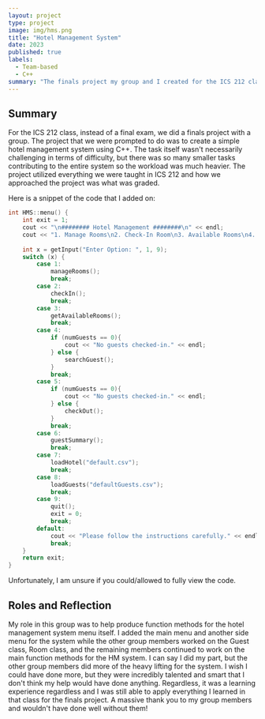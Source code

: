 ```yaml
---
layout: project
type: project
image: img/hms.png
title: "Hotel Management System"
date: 2023
published: true
labels:
  - Team-based
  - C++
summary: "The finals project my group and I created for the ICS 212 class."
---
```

## Summary
For the ICS 212 class, instead of a final exam, we did a finals project with a group. The project that we were prompted to do was to create a simple hotel management system using C++. The task itself wasn't necessarily challenging in terms of difficulty, but there was so many smaller tasks contributing to the entire system so the workload was much heavier. The project utilized everything we were taught in ICS 212 and how we approached the project was what was graded. 

Here is a snippet of the code that I added on: 
```cpp
int HMS::menu() {
	int exit = 1;
	cout << "\n######## Hotel Management ########\n" << endl;
	cout << "1. Manage Rooms\n2. Check-In Room\n3. Available Rooms\n4. Search Customer\n5. Check-Out Room\n6. Guest Summary Report\n7. Load Default Hotel\n8. Load Default Guests\n9. Exit\n" << endl;
	
	int x = getInput("Enter Option: ", 1, 9);
	switch (x) {
		case 1:
			manageRooms();
			break;
		case 2:
			checkIn();
			break;
		case 3:
			getAvailableRooms();
			break;
		case 4:
			if (numGuests == 0){
				cout << "No guests checked-in." << endl;
			} else {
				searchGuest();
			}
			break;
		case 5:
			if (numGuests == 0){
				cout << "No guests checked-in." << endl;
			} else {
				checkOut();
			}
			break;
		case 6: 
			guestSummary();
			break;
		case 7:
			loadHotel("default.csv");
			break;
		case 8:
			loadGuests("defaultGuests.csv");
			break;
		case 9:
			quit();
			exit = 0;
			break;
		default:
			cout << "Please follow the instructions carefully." << endl;
			break;
	}
	return exit;
}
```
Unfortunately, I am unsure if you could/allowed to fully view the code. 

## Roles and Reflection
My role in this group was to help produce function methods for the hotel management system menu itself. I added the main menu and another side menu for the system while the other group members worked on the Guest class, Room class, and the remaining members continued to work on the main function methods for the HM system. I can say I did my part, but the other group members did more of the heavy lifting for the system. I wish I could have done more, but they were incredibly talented and smart that I don't think my help would have done anything. Regardless, it was a learning experience regardless and I was still able to apply everything I learned in that class for the finals project. A massive thank you to my group members and wouldn't have done well without them!


